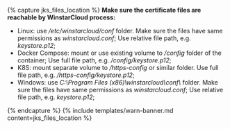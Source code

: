 {% capture jks_files_location %}
**Make sure the certificate files are reachable by WinstarCloud process:**

* Linux: use */etc/winstarcloud/conf* folder. Make sure the files have same permissions as *winstarcloud.conf*; Use relative file path, e.g. *keystore.p12*;
* Docker Compose: mount or use existing volume to */config* folder of the container; Use full file path, e.g. */config/keystore.p12*;
* K8S: mount separate volume to */https-config* or similar folder. Use full file path, e.g. */https-config/keystore.p12*;
* Windows: use *C:\Program Files (x86)\winstarcloud\conf\\* folder. Make sure the files have same permissions as *winstarcloud.conf*; Use relative file path, e.g. *keystore.p12*;

{% endcapture %}
{% include templates/warn-banner.md content=jks_files_location %}
